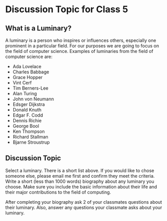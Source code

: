 # Discussion Topic for Class 5

## What is a Luminary?

A luminary is a person who inspires or influences others, especially one prominent in a particular field. For our purposes we are going to focus on the field of computer science. Examples of luminaries from the field of computer science are:

- Ada Lovelace
- Charles Babbage
- Grace Hopper
- Vint Cerf
- Tim Berners-Lee
- Alan Turing
- John von Neumann
- Edsger Dijkstra
- Donald Knuth
- Edgar F. Codd
- Dennis Richie
- George Bool
- Ken Thompson
- Richard Stallman
- Bjarne Stroustrup

## Discussion Topic

 Select a luminary. There is a short list above. If you would like to chose someone else, please email me first and confirm they meet the criteria. Write a short (less than 1000 words) biography about any luminary you choose. Make sure you include the basic information about their life and their major contributions to the field of computing.

 After completing your biography ask 2 of your classmates questions about their luminary. Also, answer any questions your classmate asks about your luminary.